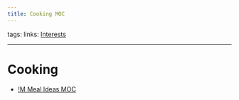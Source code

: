 ```yaml
---
title: Cooking MOC
---
```

tags: links: [Interests](out/040-interests-moc.md)

---
# Cooking
- [!M Meal Ideas MOC](out/m-meal-ideas-moc.md)